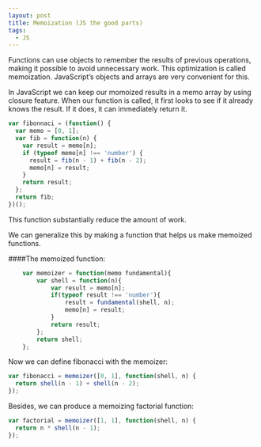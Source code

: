 ```yaml
---
layout: post
title: Memoization (JS the good parts)
tags:
  - JS
---
```


Functions can use objects to remember the results of previous operations, making it possible to avoid unnecessary work. This optimization is called memoization. JavaScript’s objects and arrays are very convenient for this.

In JavaScript we can keep our momoized results in a memo array by using closure feature. When our function is called, it first looks to see if it already knows the result. If it does, it can immediately return it.

```javascript
var fibonnaci = (function() {
  var memo = [0, 1];
  var fib = function(n) {
    var result = memo[n];
    if (typeof memo[n] !== 'number') {
      result = fib(n - 1) + fib(n - 2);
      memo[n] = result;
    }
    return result;
  };
  return fib;
})();
```

This function substantially reduce the amount of work.

We can generalize this by making a function that helps us make memoized functions.

####The memoized function:

```javascript
    var memoizer = function(memo fundamental){
        var shell = function(n){
            var result = memo[n];
            if(typeof result !== 'number'){
                result = fundamental(shell, n);
                memo[n] = result;
            }
            return result;
        };
        return shell;
    };
```

Now we can define fibonacci with the memoizer:

```javascript
var fibonacci = memoizer([0, 1], function(shell, n) {
  return shell(n - 1) + shell(n - 2);
});
```

Besides, we can produce a memoizing factorial function:

```javascript
var factorial = memoizer([1, 1], function(shell, n) {
  return n * shell(n - 1);
});
```

